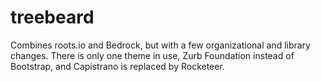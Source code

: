 treebeard
=========

Combines roots.io and Bedrock, but with a few organizational and library changes.  There is only one theme in use, Zurb Foundation instead of Bootstrap, and Capistrano is replaced by Rocketeer.
